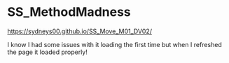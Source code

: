 # SS_MethodMadness
https://sydneys00.github.io/SS_Move_M01_DV02/

I know I had some issues with it loading the first time but when I refreshed the page it loaded properly!


